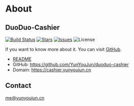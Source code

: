 # About

## DuoDuo-Cashier

[![Build Status](https://travis-ci.org/YunYouJun/duoduo-cashier.svg?branch=master)](https://travis-ci.org/YunYouJun/duoduo-cashier)
[![Stars](https://img.shields.io/github/stars/YunYouJun/duoduo-cashier.svg?style=social)](https://github.com/YunYouJun/duoduo-cashier/) [![Issues](https://img.shields.io/github/issues/YunYouJun/duoduo-cashier.svg?style=social)](https://github.com/YunYouJun/duoduo-cashier/issues) ![License](https://img.shields.io/github/license/YunYouJun/duoduo-cashier.svg?style=social)

If you want to know more about it. You can visit [GitHub](https://github.com/YunYouJun/duoduo-cashier).

- [README](https://github.com/YunYouJun/duoduo-cashier/blob/master/README.md)
- GitHub: <https://github.com/YunYouJun/duoduo-cashier>
- Domain: <https://cashier.yunyoujun.cn>

## Contact

<me@yunyoujun.cn>
